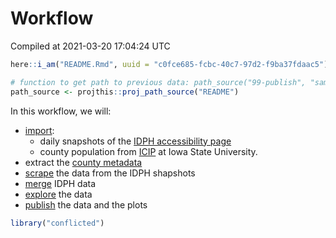 Workflow
================
Compiled at 2021-03-20 17:04:24 UTC

``` r
here::i_am("README.Rmd", uuid = "c0fce685-fcbc-40c7-97d2-f9ba37fdaac5")

# function to get path to previous data: path_source("99-publish", "sample.csv")
path_source <- projthis::proj_path_source("README")
```

In this workflow, we will:

  - [import](00-import.md):
      - daily snapshots of the [IDPH accessibility
        page](https://coronavirus.iowa.gov/pages/access)
      - county population from
        [ICIP](https://www.icip.iastate.edu/tables/population/counties-estimates)
        at Iowa State University.
  - extract the [county metadata](01-county-metadata.md)
  - [scrape](02-scrape-idph.md) the data from the IDPH shapshots
  - [merge](03-merge.md) IDPH data
  - [explore](04-explore.md) the data
  - [publish](99-publish.md) the data and the plots

<!-- end list -->

``` r
library("conflicted")
```
